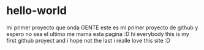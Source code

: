 # hello-world
mi primer proyecto
que onda GENTE este es mi primer proyecto de github y espero no sea el ultimo me mama esta pagina :D
hi everybody this is my first github proyect and i hope not the last i realle love this site :D
